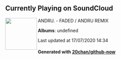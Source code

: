 ## Currently Playing on SoundCloud

[<img align="left" width="100" src="https://i1.sndcdn.com/artworks-000104987790-fapimd-t120x120.jpg">](https://soundcloud.com/andruofficial/faded)

ANDRU. - FADED / ANDRU REMIX

**Albums**: undefined

Last updated at 17/07/2020 14:34

#### Generated with [20chan/github-now](https://github.com/20chan/github-now)


<!--
**20chan/20chan** is a ✨ _special_ ✨ repository because its `README.md` (this file) appears on your GitHub profile.

Here are some ideas to get you started:

- 🔭 I’m currently working on ...
- 🌱 I’m currently learning ...
- 👯 I’m looking to collaborate on ...
- 🤔 I’m looking for help with ...
- 💬 Ask me about ...
- 📫 How to reach me: ...
- 😄 Pronouns: ...
- ⚡ Fun fact: ...
-->

